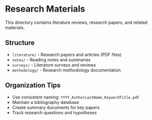 # Research Materials

This directory contains literature reviews, research papers, and related materials.

## Structure
- `literature/` - Research papers and articles (PDF files)
- `notes/` - Reading notes and summaries
- `surveys/` - Literature surveys and reviews
- `methodology/` - Research methodology documentation

## Organization Tips
- Use consistent naming: `YYYY_AuthorLastName_KeywordTitle.pdf`
- Maintain a bibliography database
- Create summary documents for key papers
- Track research questions and hypotheses
